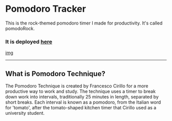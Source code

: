 # Pomodoro Tracker

This is the rock-themed pomodoro timer I made for productivity. It's called pomodoRock.

### It is deployed [here](https://ustunmelih.github.io/pomodoRock/)

[img]('/pomodoRock.png)

---

## What is Pomodoro Technique?

The Pomodoro Technique is created by Francesco Cirillo for a more productive way to work and study. The technique uses a timer to break down work into intervals, traditionally 25 minutes in length, separated by short breaks. Each interval is known as a pomodoro, from the Italian word for 'tomato', after the tomato-shaped kitchen timer that Cirillo used as a university student.
